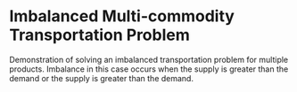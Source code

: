 # Imbalanced Multi-commodity Transportation Problem

Demonstration of solving an imbalanced transportation problem for multiple products.  Imbalance in this case occurs when the supply is greater than the demand or the
supply is greater than the demand.
